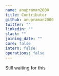 ```yaml
---
name: anupraman2000
title: Contributor
github: anupraman2000
twitter: ""
linkedin: ""
slack: ""
joining_date: ""
core: false
intern: false
operations: false
---
```


Still waiting for this
